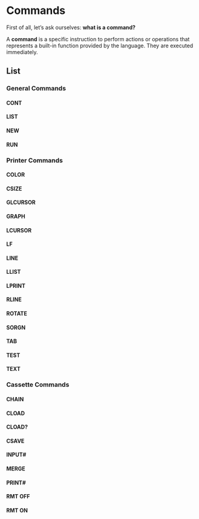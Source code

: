# Commands

First of all, let’s ask ourselves: **what is a command?**

A **command** is a specific instruction to perform actions or operations that represents a built-in function provided by the language. They are executed immediately.


## List

### General Commands

#### CONT

#### LIST

#### NEW

#### RUN


### Printer Commands

#### COLOR

#### CSIZE

#### GLCURSOR

#### GRAPH

#### LCURSOR

#### LF

#### LINE

#### LLIST

#### LPRINT

#### RLINE

#### ROTATE

#### SORGN

#### TAB

#### TEST

#### TEXT


### Cassette Commands

#### CHAIN

#### CLOAD

#### CLOAD?

#### CSAVE

#### INPUT#

#### MERGE

#### PRINT#

#### RMT OFF

#### RMT ON